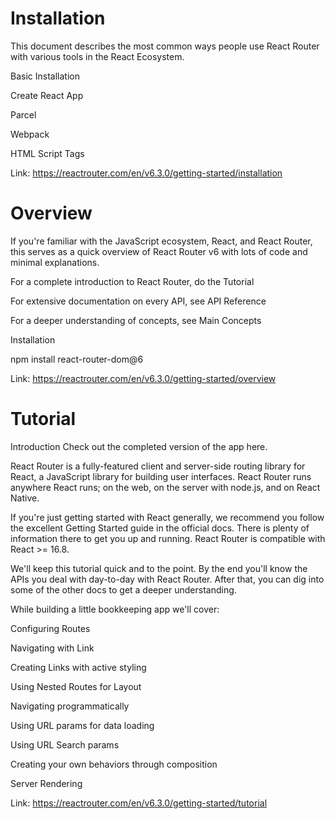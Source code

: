 # Installation
This document describes the most common ways people use React Router with various tools in the React Ecosystem.

Basic Installation

Create React App

Parcel

Webpack

HTML Script Tags

Link: https://reactrouter.com/en/v6.3.0/getting-started/installation

# Overview
If you're familiar with the JavaScript ecosystem, React, and React Router, this serves as a quick overview of React Router v6 with lots of code and minimal explanations.

For a complete introduction to React Router, do the Tutorial

For extensive documentation on every API, see API Reference

For a deeper understanding of concepts, see Main Concepts

Installation

npm install react-router-dom@6

Link: https://reactrouter.com/en/v6.3.0/getting-started/overview

# Tutorial
Introduction
Check out the completed version of the app here.

React Router is a fully-featured client and server-side routing library for React, a JavaScript library for building user interfaces. React Router runs anywhere React runs; on the web, on the server with node.js, and on React Native.

If you're just getting started with React generally, we recommend you follow the excellent Getting Started guide in the official docs. There is plenty of information there to get you up and running. React Router is compatible with React >= 16.8.

We'll keep this tutorial quick and to the point. By the end you'll know the APIs you deal with day-to-day with React Router. After that, you can dig into some of the other docs to get a deeper understanding.

While building a little bookkeeping app we'll cover:

Configuring Routes

Navigating with Link

Creating Links with active styling

Using Nested Routes for Layout

Navigating programmatically

Using URL params for data loading

Using URL Search params

Creating your own behaviors through composition

Server Rendering

Link: https://reactrouter.com/en/v6.3.0/getting-started/tutorial


